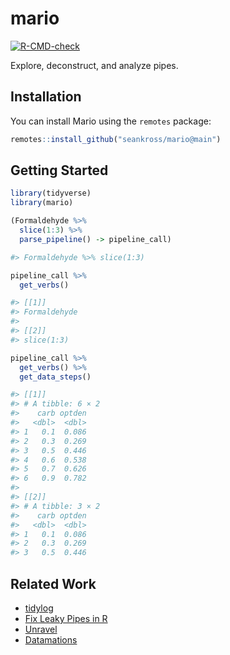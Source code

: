 
# mario

<!-- badges: start -->
[![R-CMD-check](https://github.com/seankross/mario/workflows/R-CMD-check/badge.svg)](https://github.com/seankross/mario/actions)
<!-- badges: end -->

Explore, deconstruct, and analyze pipes.

## Installation

You can install Mario using the `remotes` package:

``` r
remotes::install_github("seankross/mario@main")
```

## Getting Started

``` r
library(tidyverse)
library(mario)

(Formaldehyde %>% 
  slice(1:3) %>% 
  parse_pipeline() -> pipeline_call)

#> Formaldehyde %>% slice(1:3)

pipeline_call %>% 
  get_verbs()

#> [[1]]
#> Formaldehyde
#>
#> [[2]]
#> slice(1:3)

pipeline_call %>% 
  get_verbs() %>% 
  get_data_steps()

#> [[1]]
#> # A tibble: 6 × 2
#>    carb optden
#>   <dbl>  <dbl>
#> 1   0.1  0.086
#> 2   0.3  0.269
#> 3   0.5  0.446
#> 4   0.6  0.538
#> 5   0.7  0.626
#> 6   0.9  0.782
#> 
#> [[2]]
#> # A tibble: 3 × 2
#>    carb optden
#>   <dbl>  <dbl>
#> 1   0.1  0.086
#> 2   0.3  0.269
#> 3   0.5  0.446
```

## Related Work

- [tidylog](https://github.com/elbersb/tidylog)
- [Fix Leaky Pipes in R](https://www.rostrum.blog/2019/04/07/fix-leaky-pipes/)
- [Unravel](https://github.com/nischalshrestha/DataTutor)
- [Datamations](https://github.com/microsoft/datamations)
